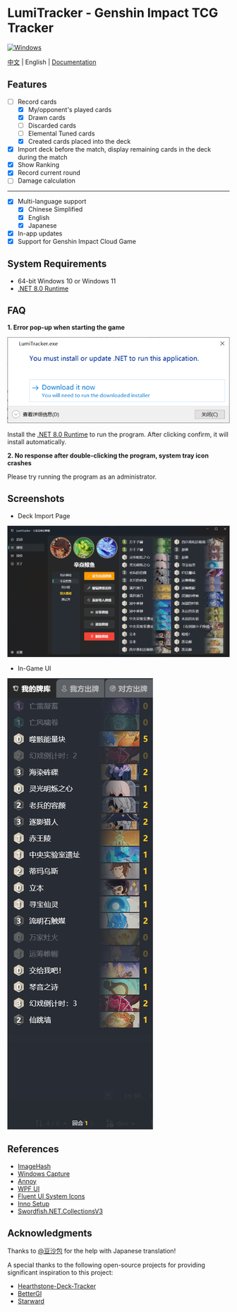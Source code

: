 # LumiTracker - Genshin Impact TCG Tracker

<a href="https://dotnet.microsoft.com/en-us/download/dotnet/latest/runtime"><img alt="Windows" src="https://img.shields.io/badge/platform-Windows-blue?logo=windowsxp&style=flat-square&color=1E9BFA" /></a>

[中文](README.md) | English | [Documentation](https://uex8no0g44.feishu.cn/docx/SBXZdiKNvoXeSrxgfpccuIvVnAe)


## Features

- [ ] Record cards
  - [x] My/opponent's played cards
  - [x] Drawn cards
  - [ ] Discarded cards
  - [ ] Elemental Tuned cards
  - [x] Created cards placed into the deck
- [x] Import deck before the match, display remaining cards in the deck during the match
- [x] Show Ranking
- [x] Record current round
- [ ] Damage calculation

---

- [x] Multi-language support
  - [x] Chinese Simplified
  - [x] English
  - [x] Japanese
- [x] In-app updates
- [x] Support for Genshin Impact Cloud Game

## System Requirements

- 64-bit Windows 10 or Windows 11
- [.NET 8.0 Runtime](https://dotnet.microsoft.com/en-us/download/dotnet/8.0/runtime)

## FAQ

**1. Error pop-up when starting the game**

![image-20240607052418136](images/image-20240607052418136.png)

Install the [.NET 8.0 Runtime](https://dotnet.microsoft.com/en-us/download/dotnet/8.0/runtime) to run the program. After clicking confirm, it will install automatically.

**2. No response after double-clicking the program, system tray icon crashes**

Please try running the program as an administrator.

## Screenshots

- Deck Import Page

![image-20240607051247421](images/Snipaste_2024-08-03_18-18-05.png)

- In-Game UI

![image-20240607051247421](images/Snipaste_2024-07-28_17-02-50.png)

## References

- [ImageHash](https://github.com/JohannesBuchner/imagehash)
- [Windows Capture](https://github.com/NiiightmareXD/windows-capture)
- [Annoy](https://github.com/spotify/annoy)
- [WPF UI](https://github.com/lepoco/wpfui)
- [Fluent UI System Icons](https://github.com/microsoft/fluentui-system-icons)
- [Inno Setup](https://jrsoftware.org/isinfo.php)
- [Swordfish.NET.CollectionsV3](https://github.com/stewienj/SwordfishCollections)

## Acknowledgments
Thanks to [@豆沙包](https://space.bilibili.com/771364) for the help with Japanese translation!

A special thanks to the following open-source projects for providing significant inspiration to this project:

- [Hearthstone-Deck-Tracker](https://github.com/HearthSim/Hearthstone-Deck-Tracker)
- [BetterGI](https://github.com/babalae/better-genshin-impact)
- [Starward](https://github.com/Scighost/Starward)